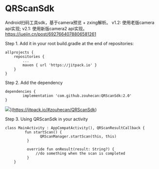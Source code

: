 # QRScanSdk
Android扫码工具sdk，基于camera预览 + zxing解析。 
v1.2: 使用老版camera api实现; 
v2.1: 使用新版camera2 api实现。
https://juejin.cn/post/6927664078806581261

Step 1. Add it in your root build.gradle at the end of repositories:

	allprojects {
		repositories {
			...
			maven { url 'https://jitpack.io' }
		}
	}
Step 2. Add the dependency

	dependencies {
	        implementation 'com.github.zouhecan:QRScanSdk:2.0'
	}
![](https://jitpack.io/v/zouhecan/QRScanSdk.svg)](https://jitpack.io/#zouhecan/QRScanSdk)

Step 3. Using QRScanSdk in your activity

	class MainActivity : AppCompatActivity(), QRScanResultCallback {
             fun startScan() {
                    QRScanManager.startScan(this, this)
              }

              override fun onResult(result: String?) {
                  //do something when the scan is completed
              }
        }
